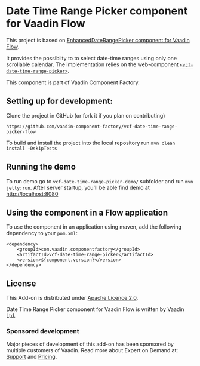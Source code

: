 # Date Time Range Picker component for Vaadin Flow

This project is based on [EnhancedDateRangePicker component for Vaadin Flow](https://github.com/vaadin-component-factory/vcf-date-range-picker-flow).

It provides the possibiity to to select date-time ranges using only one scrollable calendar. The implementation relies on the web-component [`<vcf-date-time-range-picker>`](https://github.com/vaadin-component-factory/vcf-date-time-range-picker).
 
This component is part of Vaadin Component Factory.

## Setting up for development:
Clone the project in GitHub (or fork it if you plan on contributing)
```
https://github.com/vaadin-component-factory/vcf-date-time-range-picker-flow
```
To build and install the project into the local repository run 
`mvn clean install -DskipTests`

## Running the demo
To run demo go to `vcf-date-time-range-picker-demo/` subfolder and run `mvn jetty:run`.
After server startup, you'll be able find demo at [http://localhost:8080](http://localhost:8080)

## Using the component in a Flow application
To use the component in an application using maven,
add the following dependency to your `pom.xml`:
```
<dependency>
    <groupId>com.vaadin.componentfactory</groupId>
    <artifactId>vcf-date-time-range-picker</artifactId>
    <version>${component.version}</version>
</dependency>
```

## License

This Add-on is distributed under [Apache Licence 2.0](https://github.com/vaadin-component-factory/vcf-date-time-range-picker-flow/blob/main/LICENSE).

Date Time Range Picker component for Vaadin Flow is written by Vaadin Ltd.

### Sponsored development
Major pieces of development of this add-on has been sponsored by multiple customers of Vaadin. Read more about Expert on Demand at: [Support](https://vaadin.com/support) and [Pricing](https://vaadin.com/pricing).

